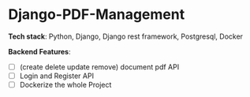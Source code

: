 # Django-PDF-Management

**Tech stack**: Python, Django, Django rest framework, Postgresql, Docker

**Backend Features**:

- [ ] (create delete update remove) document pdf API
- [ ] Login and Register API
- [ ] Dockerize the whole Project
